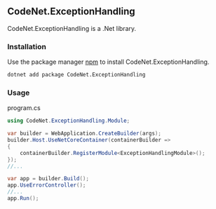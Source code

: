 ## CodeNet.ExceptionHandling

CodeNet.ExceptionHandling is a .Net library.

### Installation

Use the package manager [npm](https://www.nuget.org/packages/CodeNet.ExceptionHandling/) to install CodeNet.ExceptionHandling.

```bash
dotnet add package CodeNet.ExceptionHandling
```

### Usage
program.cs
```csharp
using CodeNet.ExceptionHandling.Module;

var builder = WebApplication.CreateBuilder(args);
builder.Host.UseNetCoreContainer(containerBuilder =>
{
    containerBuilder.RegisterModule<ExceptionHandlingModule>();
});
//...

var app = builder.Build();
app.UseErrorController();
//...
app.Run();
```